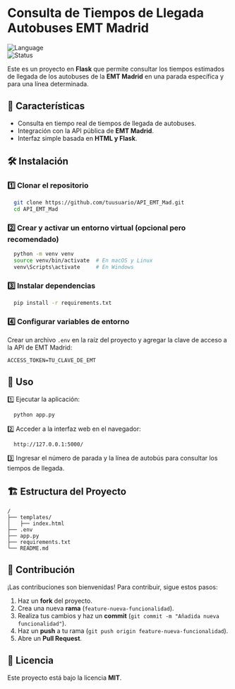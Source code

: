 # Consulta de Tiempos de Llegada Autobuses EMT Madrid

![Language](https://img.shields.io/badge/language-Python-blue)  
![Status](https://img.shields.io/badge/status-in%20progress-green)  

Este es un proyecto en **Flask** que permite consultar los tiempos estimados de llegada de los autobuses de la **EMT Madrid** en una parada específica y para una línea determinada.

## 📌 Características
- Consulta en tiempo real de tiempos de llegada de autobuses.
- Integración con la API pública de **EMT Madrid**.
- Interfaz simple basada en **HTML y Flask**.

## 🛠️ Instalación
### 1️⃣ Clonar el repositorio
```bash
  git clone https://github.com/tuusuario/API_EMT_Mad.git
  cd API_EMT_Mad
```
### 2️⃣ Crear y activar un entorno virtual (opcional pero recomendado)
```bash
  python -m venv venv
  source venv/bin/activate  # En macOS y Linux
  venv\Scripts\activate     # En Windows
```
### 3️⃣ Instalar dependencias
```bash
  pip install -r requirements.txt
```
### 4️⃣ Configurar variables de entorno
Crear un archivo `.env` en la raíz del proyecto y agregar la clave de acceso a la API de EMT Madrid:
```
ACCESS_TOKEN=TU_CLAVE_DE_EMT
```

## 🚀 Uso
1️⃣ Ejecutar la aplicación:
```bash
  python app.py
```
2️⃣ Acceder a la interfaz web en el navegador:
```
  http://127.0.0.1:5000/
```
3️⃣ Ingresar el número de parada y la línea de autobús para consultar los tiempos de llegada.

## 🏗️ Estructura del Proyecto
```
/
├── templates/
│   ├── index.html
├── .env
├── app.py
├── requirements.txt
└── README.md
```

## 🤝 Contribución
¡Las contribuciones son bienvenidas! Para contribuir, sigue estos pasos:
1. Haz un **fork** del proyecto.
2. Crea una nueva **rama** (`feature-nueva-funcionalidad`).
3. Realiza tus cambios y haz un **commit** (`git commit -m "Añadida nueva funcionalidad"`).
4. Haz un **push** a tu rama (`git push origin feature-nueva-funcionalidad`).
5. Abre un **Pull Request**.

## 📄 Licencia
Este proyecto está bajo la licencia **MIT**.
